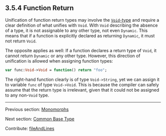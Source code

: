 ## 3.5.4 Function Return

Unification of function return types may involve the [`Void`-type](types-void.md) and require a clear definition of what unifies with `Void`. With `Void` describing the absence of a type, it is not assignable to any other type, not even `Dynamic`. This means that if a function is explicitly declared as returning `Dynamic`, it must not return `Void`.

The opposite applies as well: If a function declares a return type of `Void`, it cannot return `Dynamic` or any other type. However, this direction of unification is allowed when assigning function types:

```haxe
var func:Void->Void = function() return "foo";
```
The right-hand function clearly is of type `Void->String`, yet we can assign it to variable `func` of type `Void->Void`. This is because the compiler can safely assume that the return type is irrelevant, given that it could not be assigned to any non-`Void` type.

---

Previous section: [Monomorphs](type-system-monomorphs.md)

Next section: [Common Base Type](type-system-unification-common-base-type.md)

Contribute: [fileAndLines](https://github.com/HaxeFoundation/HaxeManual/blob/master/03-type-system.tex#L285-285)